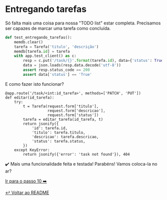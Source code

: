 # Entregando tarefas

Só falta mais uma coisa para nossa "TODO list" estar completa. Precisamos ser capazes de  marcar uma tarefa como concluída.

```python
def test_entregando_tarefas():
    memdb.clear()
    tarefa = Tarefa('titulo', 'descrição')
    memdb[tarefa.id] = tarefa
    with app.test_client() as c:
        resp = c.put('/task/{}'.format(tarefa.id), data={'status': True})
        data = json.loads(resp.data.decode('utf-8'))
        assert resp.status_code == 200
        assert data['status'] == 'True'
```

E como fazer isto funcionar?

```
@app.route('/task/<int:id_tarefa>', methods=['PATCH', 'PUT'])
def editar(id_tarefa):
    try:
        t = Tarefa(request.form['titulo'],
                   request.form['descricao'],
                   request.form['status'])
        tarefa = editar_tarefa(id_tarefa, t)
        return jsonify({
            'id': tarefa.id,
            'titulo': tarefa.titulo,
            'descricao': tarefa.descricao,
            'status': tarefa.status,
        })
    except KeyError:
        return jsonify({'error': 'task not found'}), 404

```
:heavy_check_mark: Mais uma funcionalidade feita e testada! Parabéns! Vamos coloca-la no ar?


[Ir para o passo 10 :arrow_right:](passo10.md)

[:leftwards_arrow_with_hook: Voltar ao README ](README.md)
